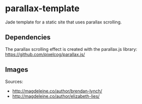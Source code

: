 # parallax-template
Jade template for a static site that uses parallax scrolling.

## Dependencies
The parallax scrolling effect is created with the parallax.js library: https://github.com/pixelcog/parallax.js/

## Images
Sources:
- http://magdeleine.co/author/brendan-lynch/
- http://magdeleine.co/author/elizabeth-lies/